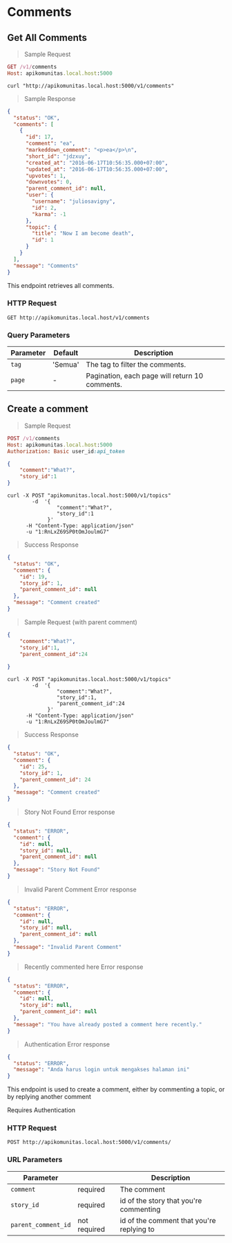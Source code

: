 # Comments

## Get All Comments

> Sample Request

```ruby
GET /v1/comments
Host: apikomunitas.local.host:5000
```

```shell
curl "http://apikomunitas.local.host:5000/v1/comments"
```

> Sample Response


```json
{
  "status": "OK",
  "comments": [
    {
      "id": 17,
      "comment": "ea",
      "markeddown_comment": "<p>ea</p>\n",
      "short_id": "jdzxuy",
      "created_at": "2016-06-17T10:56:35.000+07:00",
      "updated_at": "2016-06-17T10:56:35.000+07:00",
      "upvotes": 1,
      "downvotes": 0,
      "parent_comment_id": null,
      "user": {
        "username": "juliosavigny",
        "id": 2,
        "karma": -1
      },
      "topic": {
        "title": "Now I am become death",
        "id": 1
      }
    }
  ],
  "message": "Comments"
}
```


This endpoint retrieves all comments.

### HTTP Request

`GET http://apikomunitas.local.host/v1/comments `

### Query Parameters

Parameter | Default | Description
--------- | ------- | -----------
`tag` | 'Semua' | The tag to filter the comments.
`page` | - | Pagination, each page will return 10 comments.

## Create a comment

> Sample Request

```ruby
POST /v1/comments
Host: apikomunitas.local.host:5000
Authorization: Basic user_id:api_token
```

```json
{
    "comment":"What?",
    "story_id":1
}
```

```shell
curl -X POST "apikomunitas.local.host:5000/v1/topics"
        -d  '{
                "comment":"What?",
                "story_id":1
             }'
      -H "Content-Type: application/json" 
      -u "1:RnLxZ69SP0tOmJoulmG7"
```


> Success Response

```json
{
  "status": "OK",
  "comment": {
    "id": 19,
    "story_id": 1,
    "parent_comment_id": null
  },
  "message": "Comment created"
}
```

> Sample Request (with parent comment)

```json
{
    "comment":"What?",
    "story_id":1,
    "parent_comment_id":24
    
}
```

```shell
curl -X POST "apikomunitas.local.host:5000/v1/topics"
        -d  '{
                "comment":"What?",
                "story_id":1,
                "parent_comment_id":24
             }'
      -H "Content-Type: application/json" 
      -u "1:RnLxZ69SP0tOmJoulmG7"
```

> Success Response 

```json
{
  "status": "OK",
  "comment": {
    "id": 25,
    "story_id": 1,
    "parent_comment_id": 24
  },
  "message": "Comment created"
}
```
> Story Not Found Error response

```json
{
  "status": "ERROR",
  "comment": {
    "id": null,
    "story_id": null,
    "parent_comment_id": null
  },
  "message": "Story Not Found"
}
```
> Invalid Parent Comment Error response
```json
{
  "status": "ERROR",
  "comment": {
    "id": null,
    "story_id": null,
    "parent_comment_id": null
  },
  "message": "Invalid Parent Comment"
}
```
> Recently commented here Error response

```json
{
  "status": "ERROR",
  "comment": {
    "id": null,
    "story_id": null,
    "parent_comment_id": null
  },
  "message": "You have already posted a comment here recently."
}
```

> Authentication Error response

```json
{
  "status": "ERROR",
  "message": "Anda harus login untuk mengakses halaman ini"
}
```

This endpoint is used to create a comment, either by commenting a topic, or by replying another comment
<aside class="notice"> Requires Authentication </aside>


### HTTP Request

`POST http://apikomunitas.local.host:5000/v1/comments/`

### URL Parameters

Parameter |        |Description
--------- | ------------ |-----------
`comment` | required |The comment
`story_id` | required | id of the story that you're commenting
`parent_comment_id` | not required | id of the comment that you're replying to
